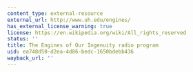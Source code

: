 ```yaml
---
content_type: external-resource
external_url: http://www.uh.edu/engines/
has_external_license_warning: true
license: https://en.wikipedia.org/wiki/All_rights_reserved
status: ''
title: The Engines of Our Ingenuity radio program
uid: ea748d50-d2ea-4d86-bedc-1650bdebb436
wayback_url: ''
---
```


